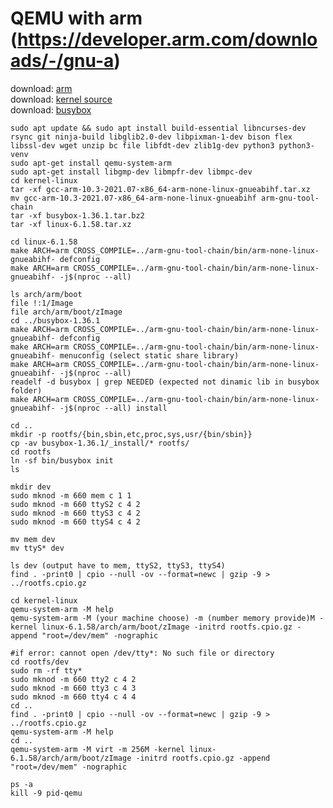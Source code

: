 
# QEMU with arm (https://developer.arm.com/downloads/-/gnu-a)
download: [arm](https://developer.arm.com/-/media/Files/downloads/gnu-a/10.3-2021.07/binrel/gcc-arm-10.3-2021.07-x86_64-arm-none-linux-gnueabihf.tar.xz?rev=302e8e98351048d18b6f5b45d472f406&hash=B981F1567677321994BE1231441CB60C7274BB3D)         
download: [kernel source](https://cdn.kernel.org/pub/linux/kernel/v6.x/linux-6.1.58.tar.xz)             
download: [busybox](https://busybox.net/downloads/busybox-1.36.1.tar.bz2)           
```
sudo apt update && sudo apt install build-essential libncurses-dev rsync git ninja-build libglib2.0-dev libpixman-1-dev bison flex libssl-dev wget unzip bc file libfdt-dev zlib1g-dev python3 python3-venv
sudo apt-get install qemu-system-arm
sudo apt-get install libgmp-dev libmpfr-dev libmpc-dev
cd kernel-linux
tar -xf gcc-arm-10.3-2021.07-x86_64-arm-none-linux-gnueabihf.tar.xz
mv gcc-arm-10.3-2021.07-x86_64-arm-none-linux-gnueabihf arm-gnu-tool-chain
tar -xf busybox-1.36.1.tar.bz2
tar -xf linux-6.1.58.tar.xz

cd linux-6.1.58
make ARCH=arm CROSS_COMPILE=../arm-gnu-tool-chain/bin/arm-none-linux-gnueabihf- defconfig
make ARCH=arm CROSS_COMPILE=../arm-gnu-tool-chain/bin/arm-none-linux-gnueabihf- -j$(nproc --all)

ls arch/arm/boot
file !:1/Image
file arch/arm/boot/zImage
cd ../busybox-1.36.1
make ARCH=arm CROSS_COMPILE=../arm-gnu-tool-chain/bin/arm-none-linux-gnueabihf- defconfig
make ARCH=arm CROSS_COMPILE=../arm-gnu-tool-chain/bin/arm-none-linux-gnueabihf- menuconfig (select static share library)
make ARCH=arm CROSS_COMPILE=../arm-gnu-tool-chain/bin/arm-none-linux-gnueabihf- -j$(nproc --all)
readelf -d busybox | grep NEEDED (expected not dinamic lib in busybox folder)
make ARCH=arm CROSS_COMPILE=../arm-gnu-tool-chain/bin/arm-none-linux-gnueabihf- -j$(nproc --all) install

cd ..
mkdir -p rootfs/{bin,sbin,etc,proc,sys,usr/{bin/sbin}}
cp -av busybox-1.36.1/_install/* rootfs/
cd rootfs
ln -sf bin/busybox init
ls

mkdir dev
sudo mknod -m 660 mem c 1 1
sudo mknod -m 660 ttyS2 c 4 2 
sudo mknod -m 660 ttyS3 c 4 2 
sudo mknod -m 660 ttyS4 c 4 2 

mv mem dev
mv ttyS* dev

ls dev (output have to mem, ttyS2, ttyS3, ttyS4)
find . -print0 | cpio --null -ov --format=newc | gzip -9 > ../rootfs.cpio.gz

cd kernel-linux
qemu-system-arm -M help
qemu-system-arm -M (your machine choose) -m (number memory provide)M -kernel linux-6.1.58/arch/arm/boot/zImage -initrd rootfs.cpio.gz -append "root=/dev/mem" -nographic

#if error: cannot open /dev/tty*: No such file or directory
cd rootfs/dev
sudo rm -rf tty*
sudo mknod -m 660 tty2 c 4 2 
sudo mknod -m 660 tty3 c 4 3 
sudo mknod -m 660 tty4 c 4 4
cd ..
find . -print0 | cpio --null -ov --format=newc | gzip -9 > ../rootfs.cpio.gz
qemu-system-arm -M help
cd ..
qemu-system-arm -M virt -m 256M -kernel linux-6.1.58/arch/arm/boot/zImage -initrd rootfs.cpio.gz -append "root=/dev/mem" -nographic

ps -a
kill -9 pid-qemu
```